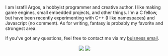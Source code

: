 I am Israfil Argos, a hobbyist programmer and creative author. I like making game engines, small embedded projects, and other things. I'm a C fellow, but have been recently experimenting with C++ (I like namespaces) and Javascript (no comment). As for writing, fantasy is probably my favorite and strongest area.

If you've got any questions, feel free to contact me via my [buisness email](mailto:israfiel_buisness.nearly025@passfwd.com).

<div align="center">
      <img align="center" src="https://github-readme-stats.vercel.app/api?username=israfiel-a&theme=dark&show_icons=true">
      <img align="center" src="https://github-readme-stats.vercel.app/api/top-langs/?username=israfiel-a&theme=dark&layout=compact">
</div>
